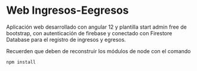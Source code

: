 # Web Ingresos-Eegresos

Aplicación web desarrollado con angular 12 y plantilla start admin free de bootstrap, con autenticación de firebase y conectado con Firestore Database para el registro de ingresos y egresos.

Recuerden que deben de reconstruir los módulos de node con el comando
```
npm install
```
